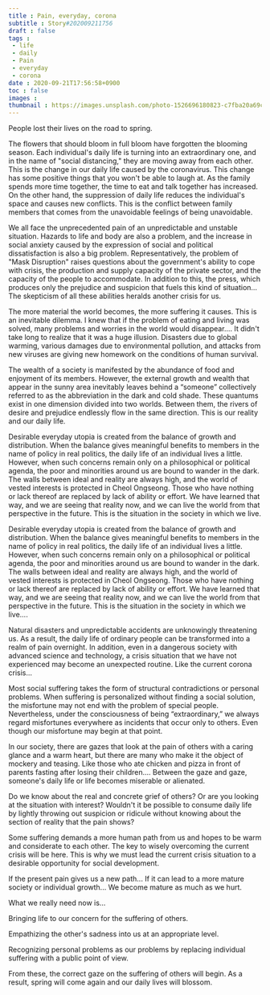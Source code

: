 ```yaml
---
title : Pain, everyday, corona
subtitle : Story#202009211756
draft : false
tags :
 - life
 - daily
 - Pain
 - everyday
 - corona
date : 2020-09-21T17:56:58+0900
toc : false
images : 
thumbnail : https://images.unsplash.com/photo-1526696180823-c7fba20a69cd?ixlib=rb-1.2.1&q=85&fm=jpg&crop=entropy&cs=srgb&ixid=eyJhcHBfaWQiOjE1NTU0OX0
---
```

People lost their lives on the road to spring.  

The flowers that should bloom in full bloom have forgotten the blooming season. Each individual's daily life is turning into an extraordinary one, and in the name of "social distancing," they are moving away from each other. This is the change in our daily life caused by the coronavirus. This change has some positive things that you won't be able to laugh at. As the family spends more time together, the time to eat and talk together has increased. On the other hand, the suppression of daily life reduces the individual's space and causes new conflicts. This is the conflict between family members that comes from the unavoidable feelings of being unavoidable.  

We all face the unprecedented pain of an unpredictable and unstable situation. Hazards to life and body are also a problem, and the increase in social anxiety caused by the expression of social and political dissatisfaction is also a big problem. Representatively, the problem of "Mask Disruption" raises questions about the government's ability to cope with crisis, the production and supply capacity of the private sector, and the capacity of the people to accommodate. In addition to this, the press, which produces only the prejudice and suspicion that fuels this kind of situation... The skepticism of all these abilities heralds another crisis for us.  

The more material the world becomes, the more suffering it causes. This is an inevitable dilemma. I knew that if the problem of eating and living was solved, many problems and worries in the world would disappear.... It didn't take long to realize that it was a huge illusion. Disasters due to global warming, various damages due to environmental pollution, and attacks from new viruses are giving new homework on the conditions of human survival.  

The wealth of a society is manifested by the abundance of food and enjoyment of its members. However, the external growth and wealth that appear in the sunny area inevitably leaves behind a “someone” collectively referred to as the abbreviation in the dark and cold shade. These quantums exist in one dimension divided into two worlds. Between them, the rivers of desire and prejudice endlessly flow in the same direction. This is our reality and our daily life.  

Desirable everyday utopia is created from the balance of growth and distribution. When the balance gives meaningful benefits to members in the name of policy in real politics, the daily life of an individual lives a little. However, when such concerns remain only on a philosophical or political agenda, the poor and minorities around us are bound to wander in the dark. The walls between ideal and reality are always high, and the world of vested interests is protected in Cheol Ongseong. Those who have nothing or lack thereof are replaced by lack of ability or effort. We have learned that way, and we are seeing that reality now, and we can live the world from that perspective in the future. This is the situation in the society in which we live.  

Desirable everyday utopia is created from the balance of growth and distribution. When the balance gives meaningful benefits to members in the name of policy in real politics, the daily life of an individual lives a little. However, when such concerns remain only on a philosophical or political agenda, the poor and minorities around us are bound to wander in the dark. The walls between ideal and reality are always high, and the world of vested interests is protected in Cheol Ongseong. Those who have nothing or lack thereof are replaced by lack of ability or effort. We have learned that way, and we are seeing that reality now, and we can live the world from that perspective in the future. This is the situation in the society in which we live....  

Natural disasters and unpredictable accidents are unknowingly threatening us. As a result, the daily life of ordinary people can be transformed into a realm of pain overnight. In addition, even in a dangerous society with advanced science and technology, a crisis situation that we have not experienced may become an unexpected routine. Like the current corona crisis...  

Most social suffering takes the form of structural contradictions or personal problems. When suffering is personalized without finding a social solution, the misfortune may not end with the problem of special people. Nevertheless, under the consciousness of being “extraordinary,” we always regard misfortunes everywhere as incidents that occur only to others. Even though our misfortune may begin at that point.  

In our society, there are gazes that look at the pain of others with a caring glance and a warm heart, but there are many who make it the object of mockery and teasing. Like those who ate chicken and pizza in front of parents fasting after losing their children.... Between the gaze and gaze, someone's daily life or life becomes miserable or alienated.  

Do we know about the real and concrete grief of others? Or are you looking at the situation with interest? Wouldn't it be possible to consume daily life by lightly throwing out suspicion or ridicule without knowing about the section of reality that the pain shows?  

Some suffering demands a more human path from us and hopes to be warm and considerate to each other. The key to wisely overcoming the current crisis will be here. This is why we must lead the current crisis situation to a desirable opportunity for social development.  

If the present pain gives us a new path... If it can lead to a more mature society or individual growth... We become mature as much as we hurt.  

What we really need now is...  

Bringing life to our concern for the suffering of others.  

Empathizing the other's sadness into us at an appropriate level.  

Recognizing personal problems as our problems by replacing individual suffering with a public point of view.  

From these, the correct gaze on the suffering of others will begin. As a result, spring will come again and our daily lives will blossom.